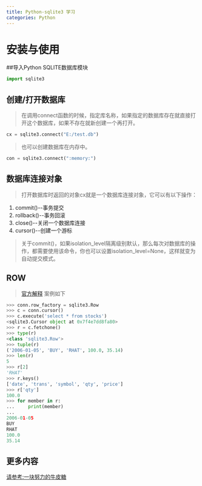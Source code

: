 ```yaml
---
title: Python-sqlite3 学习
categories: Python
---
```


# 安装与使用
##导入Python SQLITE数据库模块
``` python
import sqlite3
```

## 创建/打开数据库 
> 在调用connect函数的时候，指定库名称，如果指定的数据库存在就直接打开这个数据库，如果不存在就新创建一个再打开。
``` python
cx = sqlite3.connect("E:/test.db")
```
> 也可以创建数据库在内存中。
``` python
con = sqlite3.connect(":memory:")
```
## 数据库连接对象
> 打开数据库时返回的对象cx就是一个数据库连接对象，它可以有以下操作：
1. commit()--事务提交 
2. rollback()--事务回滚
3. close()--关闭一个数据库连接
4. cursor()--创建一个游标 
> 关于commit()，如果isolation_level隔离级别默认，那么每次对数据库的操作，都需要使用该命令，你也可以设置isolation_level=None，这样就变为自动提交模式。

## ROW
> [官方解释](https://docs.python.org/dev/library/sqlite3.html#sqlite3.Row)  案例如下
``` python
>>> conn.row_factory = sqlite3.Row
>>> c = conn.cursor()
>>> c.execute('select * from stocks')
<sqlite3.Cursor object at 0x7f4e7dd8fa80>
>>> r = c.fetchone()
>>> type(r)
<class 'sqlite3.Row'>
>>> tuple(r)
('2006-01-05', 'BUY', 'RHAT', 100.0, 35.14)
>>> len(r)
5
>>> r[2]
'RHAT'
>>> r.keys()
['date', 'trans', 'symbol', 'qty', 'price']
>>> r['qty']
100.0
>>> for member in r:
...     print(member)
...
2006-01-05
BUY
RHAT
100.0
35.14
```

## 更多内容
[请参考:一块努力的牛皮糖](http://www.cnblogs.com/yuxc/archive/2011/08/18/2143606.html)